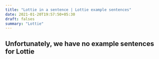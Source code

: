 ```yaml
---
title: "Lottie in a sentence | Lottie example sentences"
date: 2021-01-20T19:57:50+05:30
draft: falses
summary: "Lottie"
---
```

## Unfortunately, we have no example sentences for Lottie                 
